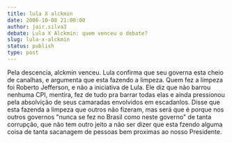 ```yaml
---
title: lula X alckmin
date: 2006-10-08 21:00:00
author: jair.silva3
debate: Lula X Alckmin: quem venceu o debate?
slug: lula-x-alckmin
status: publish 
type: post
---
```


Pela descencia, alckmin venceu. Lula confirma que seu governa esta cheio de canalhas, e argumenta que esta fazendo a limpeza. Quem fez a limpeza foi Roberto Jefferson, e não a iniciativa de Lula. Ele diz que não barrou nenhuma CPI, mentira, fez de tudo pra barrar todas elas e ainda pressionou pela absolvição de seus camaradas envolvidos em escadanlos. Disse que esta fazenda a limpeza que outros não fizeram, mas será que é porque nos outros governos "nunca se fez no Brasil como neste governo" de tanta corrupção, que não tem outro jeito a não ser dizer que esta fzendo alguma coisa de tanta sacanagem de pessoas bem proximas ao nosso Presidente.
